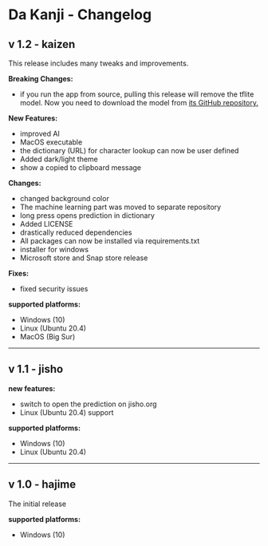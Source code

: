 # Da Kanji - Changelog

## v 1.2 - kaizen
This release includes many tweaks and improvements.

**Breaking Changes:**
* if you run the app from source, pulling this release will remove the tflite model. Now you need to download the model from [its GitHub repository.](https://github.com/CaptainDario/DaKanji-ML)

**New Features:**
* improved AI
* MacOS executable
* the dictionary (URL) for character lookup can now be user defined
* Added dark/light theme
* show a copied to clipboard message

**Changes:**
* changed background color
* The machine learning part was moved to separate repository
* long press opens prediction in dictionary
* Added LICENSE
* drastically reduced dependencies
* All packages can now be installed via requirements.txt
* installer for windows 
* Microsoft store and Snap store release


**Fixes:**
* fixed security issues

**supported platforms:**
* Windows (10)
* Linux (Ubuntu 20.4)
* MacOS (Big Sur)

-------------------------------------------------------------
## v 1.1 - jisho
**new features:**
- switch to open the prediction on jisho.org
- Linux (Ubuntu 20.4) support

**supported platforms:**
* Windows (10)
* Linux (Ubuntu 20.4)

-------------------------------------------------------------
## v 1.0 - hajime
The initial release

**supported platforms:**
* Windows (10)